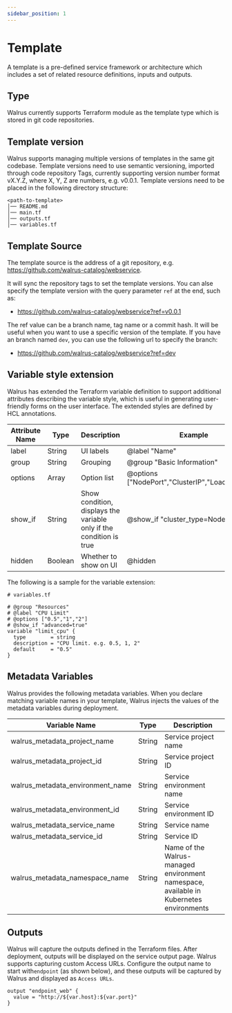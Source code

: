 ```yaml
---
sidebar_position: 1
---
```


# Template

A template is a pre-defined service framework or architecture which includes a set of related resource definitions, inputs and outputs.

## Type

Walrus currently supports Terraform module as the template type which is stored in git code repositories.

## Template version

Walrus supports managing multiple versions of templates in the same git codebase. Template versions need to use semantic versioning, imported through code repository Tags, currently supporting version number format vX.Y.Z, where X, Y, Z are numbers, e.g. v0.0.1. Template versions need to be placed in the following directory structure:
```shell
<path-to-template>
│── README.md
│── main.tf
│── outputs.tf
│── variables.tf
```

## Template Source

The template source is the address of a git repository, e.g. https://github.com/walrus-catalog/webservice.

It will sync the repository tags to set the template versions. You can alse specify the template version with the query parameter `ref` at the end, such as:
- https://github.com/walrus-catalog/webservice?ref=v0.0.1

The ref value can be a branch name, tag name or a commit hash. It will be useful when you want to use a specific version of the template. If you have an branch named `dev`, you can use the following url to specify the branch:
- https://github.com/walrus-catalog/webservice?ref=dev


## Variable style extension

Walrus has extended the Terraform variable definition to support additional attributes describing the variable style, which is useful in generating user-friendly forms on the user interface. The extended styles are defined by HCL annotations.

| Attribute Name | Type | Description | Example |
|----------------|------|-------------|---------|
| label | String | UI labels | @label "Name" |
| group | String | Grouping | @group "Basic Information" |
| options | Array | Option list| @options ["NodePort","ClusterIP","LoadBalancer"] |
| show_if | String | Show condition, displays the variable only if the condition is true | @show_if "cluster_type=NodePort" |
| hidden | Boolean | Whether to show on UI | @hidden |

The following is a sample for the variable extension:
```hcl
# variables.tf

# @group "Resources"
# @label "CPU Limit"
# @options ["0.5","1","2"]
# @show_if "advanced=true"
variable "limit_cpu" {
  type        = string
  description = "CPU limit. e.g. 0.5, 1, 2"
  default     = "0.5"
}
```

## Metadata Variables

Walrus provides the following metadata variables. When you declare matching variable names in your template, Walrus injects the values of the metadata variables during deployment.

| Variable Name                  | Type | Description                                                                            |
|--------------------------------|-----|----------------------------------------------------------------------------------------|
| walrus_metadata_project_name   | String | Service project name                                                                   |
| walrus_metadata_project_id       | String | Service project ID                                                                     |
| walrus_metadata_environment_name | String | Service environment name                                                               |
| walrus_metadata_environment_id   | String | Service environment ID                                                                 |
| walrus_metadata_service_name     | String | Service name                                                                           |
| walrus_metadata_service_id       | String | Service ID                                                                             |
| walrus_metadata_namespace_name   | String | Name of the Walrus-managed environment namespace, available in Kubernetes environments |

## Outputs

Walrus will capture the outputs defined in the Terraform files. After deployment, outputs will be displayed on the service output page. Walrus supports capturing custom Access URLs. Configure the output name to start with`endpoint` (as shown below), and these outputs will be captured by Walrus and displayed as `Access URLs`.

```hcl
output "endpoint_web" {
  value = "http://${var.host}:${var.port}"
}
```
